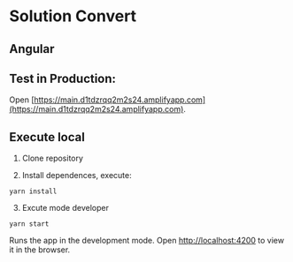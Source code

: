# Solution Convert

## Angular

## Test in Production:

Open [https://main.d1tdzrqq2m2s24.amplifyapp.com](https://main.d1tdzrqq2m2s24.amplifyapp.com).

## Execute local

1. Clone repository

2. Install dependences, execute:

```
yarn install
```

3. Excute mode developer

```
yarn start
```

Runs the app in the development mode.
Open [http://localhost:4200](http://localhost:4200) to view it in the browser.
